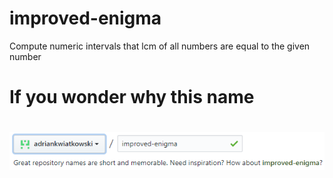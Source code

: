 # improved-enigma
Compute numeric intervals that lcm of all numbers are equal to the given number

# If you wonder why this name <h1>

![alt text](./enigma_origin.PNG)
